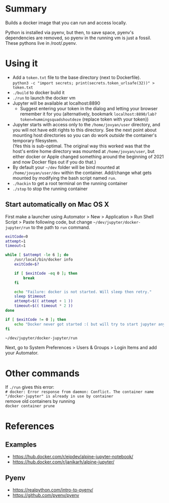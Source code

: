 # Summary

Builds a docker image that you can run and access locally. 

Python is installed via pyenv, but then, to save space, pyenv's dependencies are removed, so pyenv in the 
running vm is just a fossil. These pythons live in /root/.pyenv.

# Using it

* Add a `token.txt` file to the base directory (next to Dockerfile).  
    `python3 -c "import secrets; print(secrets.token_urlsafe(32))" > token.txt`
* `./build` to docker build it
* `./run` to launch the docker vm
* Jupyter will be available at localhost:8890
    * Suggest entering your token in the dialog and letting your browser remember it for you (alternatively, bookmark `localhost:8890/lab?token=hummingsquadshoutdeze` (replace token with your token))
* Jupyter starts with access only to the `/home/jovyan/user` directory, and you will not have edit rights to this 
    directory. See the next point about mounting host directories so you can do work *outside* the container's 
    temporary filesystem.  
    (Yes this is sub-optimal. The original way this worked was that the host's entire home 
    directory was mounted at `/home/jovyan/user`, but either docker or Apple changed something around the beginning of 
    2021 and now Docker flips out if you do that.)
* By default your `~/dev` folder will be bind mounted at `/home/jovyan/user/dev` within the container. Add/change what gets
mounted by modifying the bash script named `run`.
* `./hackin` to get a root terminal on the running container
* `./stop` to stop the running container

## Start automatically on Mac OS X

First make a launcher using Automator > New > Application > Run Shell Script > Paste following code, but change 
`~/dev/jupyter/docker-jupyter/run` to the path to `run` command.

```bash
exitCode=0
attempt=1
timeout=1

while [ $attempt -le 6 ]; do
    /usr/local/bin/docker info
    exitCode=$?

    if [ $exitCode -eq 0 ]; then
	    break
    fi

    echo "Failure: docker is not started. Will sleep then retry."
    sleep $timeout
    attempt=$(( attempt + 1 ))
    timeout=$(( timeout * 2 ))
done

if [ $exitCode != 0 ]; then
    echo "Docker never got started :( but will try to start jupyter anyways"
fi

~/dev/jupyter/docker-jupyter/run
```

Next, go to System Preferences > Users & Groups > Login Items and add your Automator.

# Other commands

If `./run` gives this error:  
`# docker: Error response from daemon: Conflict. The container name "/docker-jupyter" is already in use by container`  
remove old containers by running  
`docker container prune`

# References

## Examples

* https://hub.docker.com/r/eipdev/alpine-jupyter-notebook/
* https://hub.docker.com/r/janikarh/alpine-jupyter/

## Pyenv

* https://realpython.com/intro-to-pyenv/
* https://github.com/pyenv/pyenv
